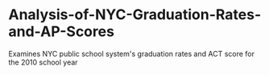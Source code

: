 # Analysis-of-NYC-Graduation-Rates-and-AP-Scores
Examines NYC public school system's graduation rates and ACT score for the 2010 school year
